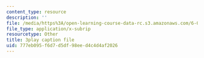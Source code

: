 ```yaml
---
content_type: resource
description: ''
file: /media/https%3A/open-learning-course-data-rc.s3.amazonaws.com/6-034-artificial-intelligence-fall-2010/777eb095f6d7d5df98eed4c4d4af2026_leXa7EKUPFk.srt
file_type: application/x-subrip
resourcetype: Other
title: 3play caption file
uid: 777eb095-f6d7-d5df-98ee-d4c4d4af2026
---
```

